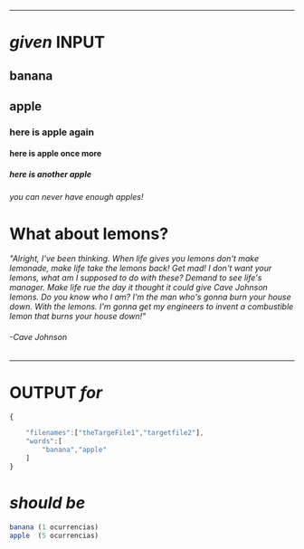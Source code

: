 
-----------
# _given_ INPUT

##  banana
## apple
### here is apple again
#### here is apple once more
##### here is another apple
###### you can never have enough apples!

# What about lemons?

_"Alright, I've been thinking.
 When life gives you lemons don't make lemonade, make life take the lemons back! Get mad!
 I don't want your lemons, what am I supposed to do with these? Demand to see life's manager.
 Make life rue the day it thought it could give Cave Johnson lemons. Do you know who I am?
 I'm the man who's gonna burn your house down.
 With the lemons.
 I'm gonna get my engineers to invent a combustible lemon that burns your house down!"_

###### -Cave Johnson

-----------
# OUTPUT  _for_
```js
{

    "filenames":["theTargeFile1","targetfile2"],
    "words":[
        "banana","apple"
    ]
}
```

# _should be_

```js
banana (1 ocurrencias)
apple  (5 ocurrencias)
```

